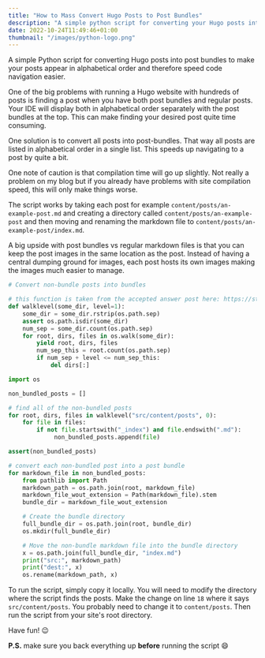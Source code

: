 ```yaml
---
title: "How to Mass Convert Hugo Posts to Post Bundles"
description: "A simple python script for converting your Hugo posts into post bundles."
date: 2022-10-24T11:49:46+01:00
thumbnail: "/images/python-logo.png"
---
```


A simple Python script for converting Hugo posts into post bundles to make your posts appear in alphabetical order and therefore speed code navigation easier.

<!--more-->

One of the big problems with running a Hugo website with hundreds of posts is finding a post when you have both post bundles and regular posts. Your IDE will display both in alphabetical order separately with the post bundles at the top. This can make finding your desired post quite time consuming.

One solution is to convert all posts into post-bundles. That way all posts are listed in alphabetical order in a single list. This speeds up navigating to a post by quite a bit.

One note of caution is that compilation time will go up slightly. Not really a problem on my blog but if you already have problems with site compilation speed, this will only make things worse.

The script works by taking each post for example `content/posts/an-example-post.md` and creating a directory called `content/posts/an-example-post` and then moving and renaming the markdown file to `content/posts/an-example-post/index.md`.

A big upside with post bundles vs regular markdown files is that you can keep the post images in the same location as the post. Instead of having a central dumping ground for images, each post hosts its own images making the images much easier to manage.

```python
# Convert non-bundle posts into bundles

# this function is taken from the accepted answer post here: https://stackoverflow.com/questions/229186/os-walk-without-digging-into-directories-below
def walklevel(some_dir, level=1):
    some_dir = some_dir.rstrip(os.path.sep)
    assert os.path.isdir(some_dir)
    num_sep = some_dir.count(os.path.sep)
    for root, dirs, files in os.walk(some_dir):
        yield root, dirs, files
        num_sep_this = root.count(os.path.sep)
        if num_sep + level <= num_sep_this:
            del dirs[:]

import os

non_bundled_posts = []

# find all of the non-bundled posts
for root, dirs, files in walklevel("src/content/posts", 0):
    for file in files:
        if not file.startswith("_index") and file.endswith(".md"):
             non_bundled_posts.append(file)

assert(non_bundled_posts)

# convert each non-bundled post into a post bundle
for markdown_file in non_bundled_posts:
    from pathlib import Path
    markdown_path = os.path.join(root, markdown_file)
    markdown_file_wout_extension = Path(markdown_file).stem
    bundle_dir = markdown_file_wout_extension

    # Create the bundle directory
    full_bundle_dir = os.path.join(root, bundle_dir)
    os.mkdir(full_bundle_dir)

    # Move the non-bundle markdown file into the bundle directory
    x = os.path.join(full_bundle_dir, "index.md")
    print("src:", markdown_path)
    print("dest:", x)
    os.rename(markdown_path, x)
```

To run the script, simply copy it locally. You will need to modify the directory where the script finds the posts. Make the change on line `18` where it says `src/content/posts`. You probably need to change it to `content/posts`. Then run the script from your site's root directory.

Have fun! :wink:

**P.S.** make sure you back everything up **before** running the script :smile:
